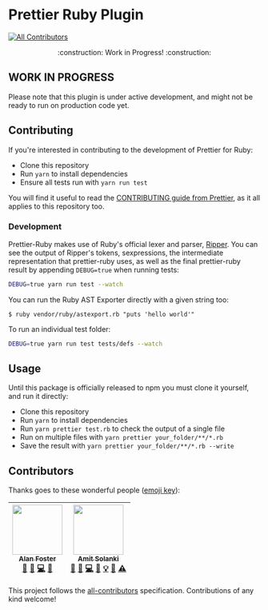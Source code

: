 # Prettier Ruby Plugin
[![All Contributors](https://img.shields.io/badge/all_contributors-2-orange.svg?style=flat-square)](#contributors)

<p align="center">
    :construction: Work in Progress! :construction:
</p>

## WORK IN PROGRESS

Please note that this plugin is under active development, and might not be ready to run on production code yet.

## Contributing

If you're interested in contributing to the development of Prettier for Ruby:

* Clone this repository
* Run `yarn` to install dependencies
* Ensure all tests run with `yarn run test`

You will find it useful to read the [CONTRIBUTING guide from Prettier](https://github.com/prettier/prettier/blob/master/CONTRIBUTING.md),
as it all applies to this repository too.

### Development

Prettier-Ruby makes use of Ruby's official lexer and parser, [Ripper](https://docs.ruby-lang.org/en/2.5.0/Ripper.html).
You can see the output of Ripper's tokens, sexpressions, the intermediate representation that prettier-ruby uses,
as well as the final prettier-ruby result by appending `DEBUG=true` when running tests:

```bash
DEBUG=true yarn run test --watch
```

You can run the Ruby AST Exporter directly with a given string too:

```
$ ruby vendor/ruby/astexport.rb "puts 'hello world'"
```

To run an individual test folder:

```bash
DEBUG=true yarn run test tests/defs --watch
```

## Usage

Until this package is officially released to npm you must clone it yourself, and run it directly:

* Clone this repository
* Run `yarn` to install dependencies
* Run `yarn prettier test.rb` to check the output of a single file
* Run on multiple files with `yarn prettier your_folder/**/*.rb`
* Save the result with `yarn prettier your_folder/**/*.rb --write`

## Contributors

Thanks goes to these wonderful people ([emoji key](https://github.com/kentcdodds/all-contributors#emoji-key)):

<!-- ALL-CONTRIBUTORS-LIST:START - Do not remove or modify this section -->
<!-- prettier-ignore -->
| [<img src="https://avatars2.githubusercontent.com/u/1271782?v=4" width="100px;"/><br /><sub><b>Alan Foster</b></sub>](http://www.alanfoster.me/)<br />[📖](https://github.com/iamsolankiamit/prettier-ruby/commits?author=AlanFoster "Documentation") [🐛](https://github.com/iamsolankiamit/prettier-ruby/issues?q=author%3AAlanFoster "Bug reports") [💻](https://github.com/iamsolankiamit/prettier-ruby/commits?author=AlanFoster "Code") [🤔](#ideas-AlanFoster "Ideas, Planning, & Feedback") | [<img src="https://avatars3.githubusercontent.com/u/3483526?v=4" width="100px;"/><br /><sub><b>Amit Solanki</b></sub>](http://solankiamit.com)<br />[📖](https://github.com/iamsolankiamit/prettier-ruby/commits?author=iamsolankiamit "Documentation") [🐛](https://github.com/iamsolankiamit/prettier-ruby/issues?q=author%3Aiamsolankiamit "Bug reports") [💻](https://github.com/iamsolankiamit/prettier-ruby/commits?author=iamsolankiamit "Code") [🤔](#ideas-iamsolankiamit "Ideas, Planning, & Feedback") [💡](#example-iamsolankiamit "Examples") [👀](#review-iamsolankiamit "Reviewed Pull Requests") [⚠️](https://github.com/iamsolankiamit/prettier-ruby/commits?author=iamsolankiamit "Tests") |
| :---: | :---: |
<!-- ALL-CONTRIBUTORS-LIST:END -->

This project follows the [all-contributors](https://github.com/kentcdodds/all-contributors) specification. Contributions of any kind welcome!
